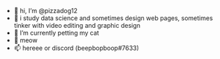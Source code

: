 - 👋 hi, I’m @pizzadog12
- 👀 i study data science and sometimes design web pages, sometimes tinker with video editing and graphic design
- 🌱 I’m currently petting my cat
- 💞️ meow
- 📫 hereee or discord (beepbopboop#7633)

<!---
pizzadog12/pizzadog12 is a ✨ special ✨ repository because its `README.md` (this file) appears on your GitHub profile.
You can click the Preview link to take a look at your changes.
--->
